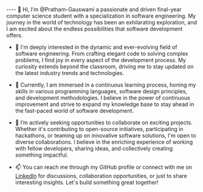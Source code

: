 
---- 👋 Hi, I’m @Pratham-Gauswami a passionate and driven final-year computer science student with a specialization in software engineering.
 My journey in the world of technology has been an exhilarating exploration, and I am excited about the endless possibilities that software development offers.

- 👀 I'm deeply interested in the dynamic and ever-evolving field of software engineering. From crafting elegant code to solving complex problems, I find joy in every
   aspect of the development process. My curiosity extends beyond the classroom, driving me to stay updated on the latest industry trends and technologies.

- 🌱 Currently, I am immersed in a continuous learning process, honing my skills in various programming languages, software design principles, and development methodologies.
   I believe in the power of continuous improvement and strive to expand my knowledge base to stay ahead in the fast-paced world of software development.
   
- 💞️ I’m actively seeking opportunities to collaborate on exciting projects. Whether it's contributing to open-source initiatives, participating in hackathons, or teaming up on innovative software solutions,
   I'm open to diverse collaborations. I believe in the enriching experience of working with fellow developers, sharing ideas, and collectively creating something impactful.

- 📫 You can reach me through my GitHub profile or connect with me on [LinkedIn](www.linkedin.com/in/pratham-goswami-331aa7240) for discussions, collaboration opportunities, or just to share interesting insights.
   Let's build something great together!

